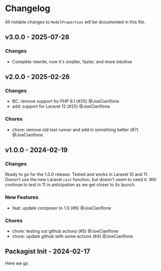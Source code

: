 # Changelog

All notable changes to `ModelProperties` will be documented in this file.

## v3.0.0 - 2025-07-28

### Changes

* Complete rewrite, now it's smaller, faster, and more intuitive

## v2.0.0 - 2025-02-26

### Changes

* BC: remove support for PHP 8.1 (#25) @JoeCianflone
* add: support for Laravel 12  (#25) @JoeCianflone

### Chores

* chore: remove old test runner and add in something better (#7) @JoeCianflone

## v1.0.0 - 2024-02-19

### Changes

Ready to go for the 1.0.0 release. Tested and works in Laravel 10 and 11. Doesn't use the new Laravel `cast` function, but doesn't seem to need it. Will continue to test in 11 in anticipation as we get closer to its launch.

### New Features

* feat: update composer to 1.0 (#6) @JoeCianflone

### Chores

* chore: testing out github actions (#5) @JoeCianflone
* chore: update github with some actions (#4) @JoeCianflone

## Packagist Init - 2024-02-17

Here we go
